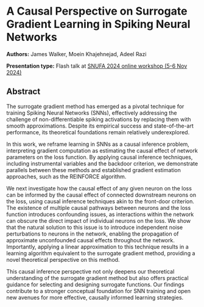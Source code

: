# A Causal Perspective on Surrogate Gradient Learning in Spiking Neural Networks

**Authors:** James Walker, Moein Khajehnejad, Adeel Razi
                           


**Presentation type:** Flash talk at [SNUFA 2024 online workshop (5-6 Nov 2024)](https://snufa.net/2024)

## Abstract

The surrogate gradient method has emerged as a pivotal technique for training Spiking Neural Networks (SNNs), effectively addressing the challenge of non-differentiable spiking activations by replacing them with smooth approximations. Despite its empirical success and state-of-the-art performance, its theoretical foundations remain relatively underexplored.

In this work, we reframe learning in SNNs as a causal inference problem, interpreting gradient computation as estimating the causal effect of network parameters on the loss function. By applying causal inference techniques, including instrumental variables and the backdoor criterion, we demonstrate parallels between these methods and established gradient estimation approaches, such as the REINFORCE algorithm.

We next investigate how the causal effect of any given neuron on the loss can be informed by the causal effect of connected downstream neurons on the loss, using causal inference techniques akin to the front-door criterion. The existence of multiple causal pathways between neurons and the loss function introduces confounding issues, as interactions within the network can obscure the direct impact of individual neurons on the loss. We show that the natural solution to this issue is to introduce independent noise perturbations to neurons in the network, enabling the propagation of approximate unconfounded causal effects throughout the network. Importantly, applying a linear approximation to this technique results in a learning algorithm equivalent to the surrogate gradient method, providing a novel theoretical perspective on this method.

This causal inference perspective not only deepens our theoretical understanding of the surrogate gradient method but also offers practical guidance for selecting and designing surrogate functions. Our findings contribute to a stronger conceptual foundation for SNN training and open new avenues for more effective, causally informed learning strategies.
